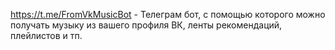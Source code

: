 https://t.me/FromVkMusicBot - Телеграм бот, с помощью которого можно получать музыку из вашего профиля ВК, ленты рекомендаций, плейлистов и тп.
